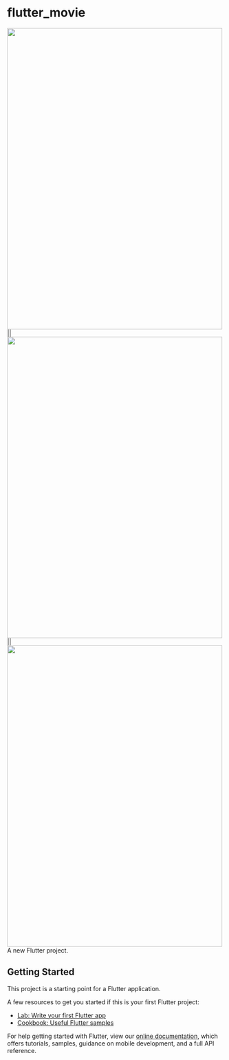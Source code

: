 # flutter_movie
<img src="https://user-images.githubusercontent.com/32923555/141093754-5521a7a7-0215-4f21-bd14-4bed822d1322.png" width="500" height="700"/> ||  <img src="https://user-images.githubusercontent.com/32923555/141093765-1d8db72b-ddb3-48f6-9ba7-0cda0ff02f6f.png" width="500" height="700"/> || <img src="https://user-images.githubusercontent.com/32923555/141093774-092f60bb-07f3-4692-ae9f-c009a7fcec19.png" width="500" height="700"/> 
A new Flutter project.

## Getting Started

This project is a starting point for a Flutter application.

A few resources to get you started if this is your first Flutter project:

- [Lab: Write your first Flutter app](https://flutter.dev/docs/get-started/codelab)
- [Cookbook: Useful Flutter samples](https://flutter.dev/docs/cookbook)

For help getting started with Flutter, view our
[online documentation](https://flutter.dev/docs), which offers tutorials,
samples, guidance on mobile development, and a full API reference.
